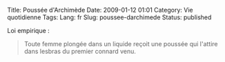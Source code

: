 Title: Poussée d'Archimède
Date: 2009-01-12 01:01
Category: Vie quotidienne
Tags: 
Lang: fr
Slug: poussee-darchimede
Status: published

Loi empirique :

> Toute femme plongée dans un liquide reçoit une poussée qui l'attire dans lesbras du premier connard venu.
